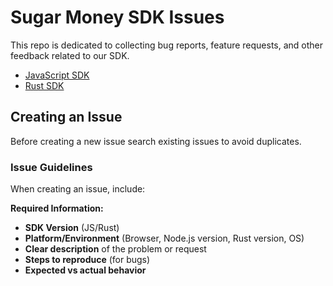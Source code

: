 # Sugar Money SDK Issues

This repo is dedicated to collecting bug reports, feature requests, and other feedback related to our SDK.

- [JavaScript SDK](https://www.npmjs.com/package/sugar-money)
- [Rust SDK](https://crates.io/crates/sugar-money)

## Creating an Issue

Before creating a new issue search existing issues to avoid duplicates.

### Issue Guidelines

When creating an issue, include:

**Required Information:**
- **SDK Version** (JS/Rust)
- **Platform/Environment** (Browser, Node.js version, Rust version, OS)
- **Clear description** of the problem or request
- **Steps to reproduce** (for bugs)
- **Expected vs actual behavior**
